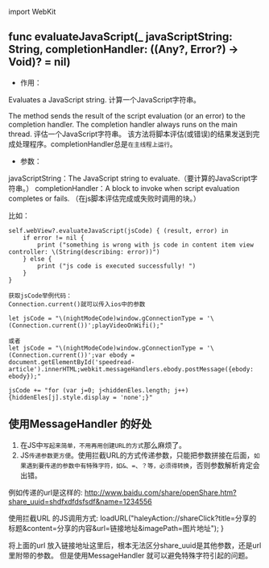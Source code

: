 import WebKit

## func evaluateJavaScript(_ javaScriptString: String, completionHandler: ((Any?, Error?) -> Void)? = nil)

- 作用：

Evaluates a JavaScript string. 计算一个JavaScript字符串。

The method sends the result of the script evaluation (or an error) to the completion handler. The completion handler always runs on the main thread.
评估一个JavaScript字符串。
该方法将脚本评估(或错误)的结果发送到完成处理程序。completionHandler总是`在主线程上运行`。

- 参数：

javaScriptString：The JavaScript string to evaluate.（要计算的JavaScript字符串。）
completionHandler：A block to invoke when script evaluation completes or fails.
（在js脚本评估完成或失败时调用的块。）

比如：
```
self.webView?.evaluateJavaScript(jsCode) { (result, error) in
    if error != nil {
        print ("something is wrong with js code in content item view controller: \(String(describing: error))")
    } else {
        print ("js code is executed successfully! ")
    }
}
```
```
获取jsCode举例代码：
Connection.current()就可以传入ios中的参数

let jsCode = "\(nightModeCode)window.gConnectionType = '\(Connection.current())';playVideoOnWifi();"

或者
let jsCode = "\(nightModeCode)window.gConnectionType = '\(Connection.current())';var ebody = document.getElementById('speedread-article').innerHTML;webkit.messageHandlers.ebody.postMessage({ebody: ebody});"

jsCode += "for (var j=0; j<hiddenEles.length; j++) {hiddenEles[j].style.display = 'none';}"
```
## 使用MessageHandler 的好处
1. 在JS中`写起来简单，不用再用创建URL的方式`那么麻烦了。
2. JS`传递参数更方便`。使用拦截URL的方式传递参数，只能把参数拼接在后面，`如果遇到要传递的参数中有特殊字符，如&、=、？等，必须得转换`，否则参数解析肯定会出错。 

例如传递的url是这样的: 
http://www.baidu.com/share/openShare.htm?share_uuid=shdfxdfdsfsdf&name=1234556 

使用拦截URL 的JS调用方式:
loadURL("haleyAction://shareClick?title=分享的标题&content=分享的内容&url=链接地址&imagePath=图片地址"); }

将上面的url 放入链接地址这里后，根本无法区分share_uuid是其他参数，还是url里附带的参数。 
但是使用MessageHandler 就可以避免特殊字符引起的问题。

